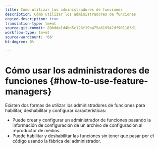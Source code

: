 ```yaml
---
title: Cómo utilizar los administradores de funciones
description: Cómo utilizar los administradores de funciones
copied-description: true
translation-type: tm+mt
source-git-commit: 89bdda1d4bd5c126f19ba75a819942df901183d1
workflow-type: tm+mt
source-wordcount: '66'
ht-degree: 0%

---
```



# Cómo usar los administradores de funciones {#how-to-use-feature-managers}

Existen dos formas de utilizar los administradores de funciones para habilitar, deshabilitar y configurar características:

* Puede crear y configurar un administrador de funciones pasando la información de configuración de un archivo de configuración al reproductor de medios.
* Puede habilitar y deshabilitar las funciones sin tener que pasar por el código usando la fábrica del administrador.

